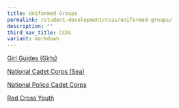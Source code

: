 ```yaml
---
title: Uniformed Groups
permalink: /student-development/ccas/uniformed-groups/
description: ""
third_nav_title: CCAs
variant: markdown
---
```

[Girl Guides (Girls)](/student-development/ccas/uniformed-groups/girl-guides-girls/)

[National Cadet Corps (Sea)](/student-development/ccas/uniformed-groups/national-cadet-corps-sea/)

[National Police Cadet Corps](/student-development/ccas/uniformed-groups/national-police-cadet-corps/)

[Red Cross Youth](/student-development/ccas/uniformed-groups/red-cross-youth/)